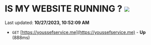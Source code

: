 # IS MY WEBSITE RUNNING ? [![](https://img.shields.io/static/v1?label=Sponsor&message=%E2%9D%A4&logo=GitHub&color=%23fe8e86)](https://github.com/sponsors/<username>)

Last updated: **10/27/2023, 10:52:09 AM**

- `GET` [https://youssefservice.me](https://youssefservice.me) - **Up** (888ms)
